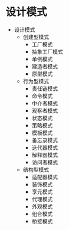# 设计模式

- 设计模式
  - 创建型模式
    - 工厂模式
    - 抽象工厂模式
    - 单例模式
    - 建造者模式
    - 原型模式
  - 行为型模式
    - 责任链模式
    - 命令模式
    - 中介者模式
    - 观察者模式
    - 状态模式
    - 策略模式
    - 模板模式
    - 备忘录模式
    - 迭代器模式
    - 解释器模式
    - 访问者模式
  - 结构型模式
    - 适配器模式
    - 装饰模式
    - 享元模式
    - 代理模式
    - 外观模式
    - 组合模式
    - 桥接模式